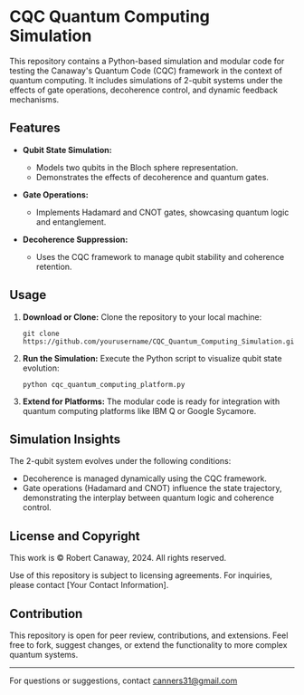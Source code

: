 
# CQC Quantum Computing Simulation

This repository contains a Python-based simulation and modular code for testing the Canaway's Quantum Code (CQC) framework in the context of quantum computing. It includes simulations of 2-qubit systems under the effects of gate operations, decoherence control, and dynamic feedback mechanisms.

## Features

- **Qubit State Simulation:**
  - Models two qubits in the Bloch sphere representation.
  - Demonstrates the effects of decoherence and quantum gates.

- **Gate Operations:**
  - Implements Hadamard and CNOT gates, showcasing quantum logic and entanglement.

- **Decoherence Suppression:**
  - Uses the CQC framework to manage qubit stability and coherence retention.

## Usage

1. **Download or Clone:**
   Clone the repository to your local machine:
   ```
   git clone https://github.com/yourusername/CQC_Quantum_Computing_Simulation.git
   ```

2. **Run the Simulation:**
   Execute the Python script to visualize qubit state evolution:
   ```
   python cqc_quantum_computing_platform.py
   ```

3. **Extend for Platforms:**
   The modular code is ready for integration with quantum computing platforms like IBM Q or Google Sycamore.

## Simulation Insights

The 2-qubit system evolves under the following conditions:
- Decoherence is managed dynamically using the CQC framework.
- Gate operations (Hadamard and CNOT) influence the state trajectory, demonstrating the interplay between quantum logic and coherence control.

## License and Copyright

This work is © Robert Canaway, 2024. All rights reserved.

Use of this repository is subject to licensing agreements. For inquiries, please contact [Your Contact Information].

## Contribution

This repository is open for peer review, contributions, and extensions. Feel free to fork, suggest changes, or extend the functionality to more complex quantum systems.

---

For questions or suggestions, contact canners31@gmail.com
